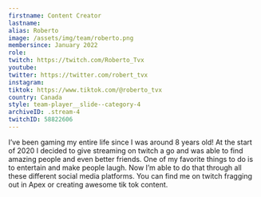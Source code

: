 ```yaml
---
firstname: Content Creator
lastname:
alias: Roberto
image: /assets/img/team/roberto.png
membersince: January 2022
role: 
twitch: https://twitch.com/Roberto_Tvx
youtube: 
twitter: https://twitter.com/robert_tvx
instagram: 
tiktok: https://www.tiktok.com/@roberto_tvx
country: Canada
style: team-player__slide--category-4
archiveID: .stream-4
twitchID: 58822606 
---
```

I’ve been gaming my entire life since I was around 8 years old! At the start of 2020 I decided to give streaming on twitch a go and was able to find amazing people and even better friends. One of my favorite things to do is to entertain and make people laugh. Now I’m able to do that through all these different social media platforms. You can find me on twitch fragging out in Apex or creating awesome tik tok content.